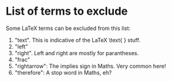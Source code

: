 # List of terms to exclude

Some LaTeX terms can be excluded from this list:

1. "text". This is indicative of the LaTeX \text{ } stuff.
2. "left"
3. "right". Left and right are mostly for parantheses.
4. "frac"
5. "rightarrow": The implies sign in Maths. Very common here!
6. "therefore": A stop word in Maths, eh?